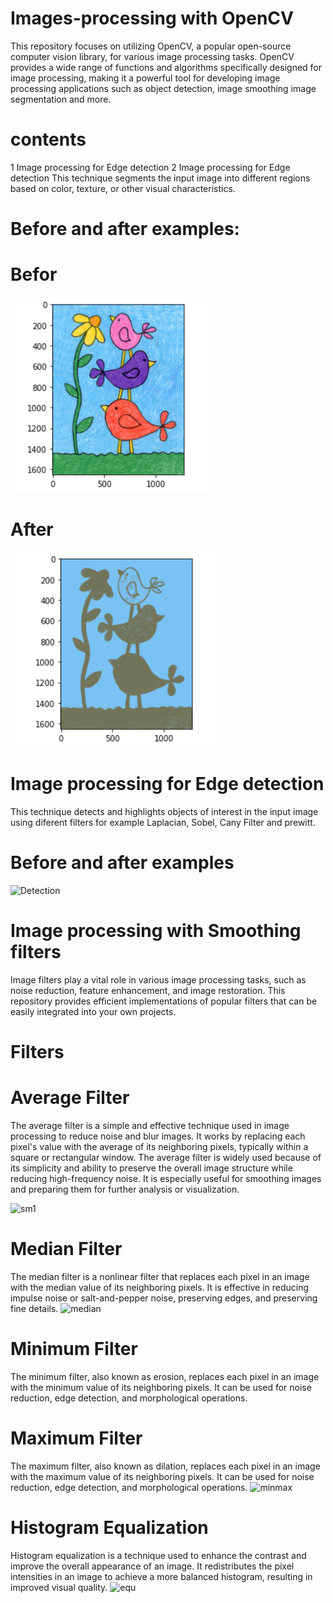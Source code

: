 # Images-processing with OpenCV
This repository focuses on utilizing OpenCV, a popular open-source computer vision library, for various image processing tasks. OpenCV provides a wide range of functions and algorithms specifically designed for image processing, making it a powerful tool for developing image processing applications such as object detection, image smoothing image segmentation and more.
# contents
1 Image processing for Edge detection
2 Image processing for Edge detection
This technique segments the input image into different regions based on color, texture, or other visual characteristics.
# Before and after examples:
# Befor
![My Image](g.PNG)
# After
![My Image](gg.PNG)
# Image processing for Edge detection
This technique detects and highlights objects of interest in the input image using diferent filters for example Laplacian, Sobel, Cany Filter and prewitt.
# Before and after examples
![Detection](https://github.com/monly98/Images-processing-with-OpenCV/assets/93678291/210b7bb1-fe2b-4bc4-b156-b830980f06f1)
# Image processing with Smoothing filters
Image filters play a vital role in various image processing tasks, such as noise reduction, feature enhancement, and image restoration. This repository provides efficient implementations of popular filters that can be easily integrated into your own projects.
# Filters
# Average Filter
The average filter is a simple and effective technique used in image processing to reduce noise and blur images. It works by replacing each pixel's value with the average of its neighboring pixels, typically within a square or rectangular window.
The average filter is widely used because of its simplicity and ability to preserve the overall image structure while reducing high-frequency noise. It is especially useful for smoothing images and preparing them for further analysis or visualization.


![sm1](https://github.com/monly98/Images-processing-with-OpenCV/assets/93678291/29906b80-dcbe-4d9c-9dde-60a4b011a602)

# Median Filter
The median filter is a nonlinear filter that replaces each pixel in an image with the median value of its neighboring pixels. It is effective in reducing impulse noise or salt-and-pepper noise, preserving edges, and preserving fine details.
![median](https://github.com/monly98/Images-processing-with-OpenCV/assets/93678291/f5237fd2-297b-4f74-82bc-fa529c3df142)


# Minimum Filter
The minimum filter, also known as erosion, replaces each pixel in an image with the minimum value of its neighboring pixels. It can be used for noise reduction, edge detection, and morphological operations.

# Maximum Filter
The maximum filter, also known as dilation, replaces each pixel in an image with the maximum value of its neighboring pixels. It can be used for noise reduction, edge detection, and morphological operations.
![minmax](https://github.com/monly98/Images-processing-with-OpenCV/assets/93678291/f8d92fdc-251c-4b90-9d5b-2b9dff85fdf7)

# Histogram Equalization
Histogram equalization is a technique used to enhance the contrast and improve the overall appearance of an image. It redistributes the pixel intensities in an image to achieve a more balanced histogram, resulting in improved visual quality.
![equ](https://github.com/monly98/Images-processing-with-OpenCV/assets/93678291/3bc05318-64e5-4143-b077-40323f9a0b04)

